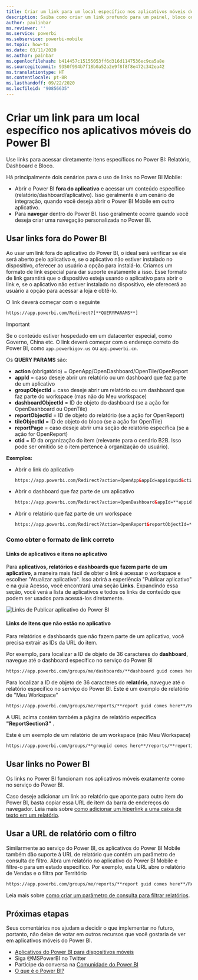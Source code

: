 ```yaml
---
title: Criar um link para um local específico nos aplicativos móveis do Power BI
description: Saiba como criar um link profundo para um painel, bloco ou relatório específico no aplicativo móvel do Power BI com um Uniform Resource Identifier (URI).
author: paulinbar
ms.reviewer: ''
ms.service: powerbi
ms.subservice: powerbi-mobile
ms.topic: how-to
ms.date: 03/11/2020
ms.author: painbar
ms.openlocfilehash: b414457c15155053ff6d316d1147536ec9ca5a8e
ms.sourcegitcommit: 9350f994b7f18b0a52a2e9f8f8f8e472c342ea42
ms.translationtype: HT
ms.contentlocale: pt-BR
ms.lasthandoff: 09/22/2020
ms.locfileid: "90856635"
---
```

# <a name="create-a-link-to-a-specific-location-in-the-power-bi-mobile-apps"></a>Criar um link para um local específico nos aplicativos móveis do Power BI
Use links para acessar diretamente itens específicos no Power BI: Relatório, Dashboard e Bloco.

Há principalmente dois cenários para o uso de links no Power BI Mobile: 

* Abrir o Power BI **fora do aplicativo** e acessar um conteúdo específico (relatório/dashboard/aplicativo). Isso geralmente é um cenário de integração, quando você deseja abrir o Power BI Mobile em outro aplicativo. 
* Para **navegar** dentro do Power BI. Isso geralmente ocorre quando você deseja criar uma navegação personalizada no Power BI.


## <a name="use-links-from-outside-of-power-bi"></a>Usar links fora do Power BI
Ao usar um link fora do aplicativo do Power BI, o ideal será verificar se ele será aberto pelo aplicativo e, se o aplicativo não estiver instalado no dispositivo, oferecer ao usuário a opção para instalá-lo. Criamos um formato de link especial para dar suporte exatamente a isso. Esse formato de link garantirá que o dispositivo esteja usando o aplicativo para abrir o link e, se o aplicativo não estiver instalado no dispositivo, ele oferecerá ao usuário a opção para acessar a loja e obtê-lo.

O link deverá começar com o seguinte  
```html
https://app.powerbi.com/Redirect?[**QUERYPARAMS**]
```

> [!IMPORTANT]
> Se o conteúdo estiver hospedado em um datacenter especial, como Governo, China etc. O link deverá começar com o endereço correto do Power BI, como `app.powerbigov.us` ou `app.powerbi.cn`.   
>


Os **QUERY PARAMS** são:
* **action** (obrigatório) = OpenApp/OpenDashboard/OpenTile/OpenReport
* **appId** = caso deseje abrir um relatório ou um dashboard que faz parte de um aplicativo 
* **groupObjectId** = caso deseje abrir um relatório ou um dashboard que faz parte do workspace (mas não do Meu workspace)
* **dashboardObjectId** = ID de objeto do dashboard (se a ação for OpenDashboard ou OpenTile)
* **reportObjectId** = ID de objeto do relatório (se a ação for OpenReport)
* **tileObjectId** = ID de objeto do bloco (se a ação for OpenTile)
* **reportPage** = caso deseje abrir uma seção de relatório específica (se a ação for OpenReport)
* **ctid** = ID da organização do item (relevante para o cenário B2B. Isso pode ser omitido se o item pertence à organização do usuário).

**Exemplos:**

* Abrir o link do aplicativo 
  ```html
  https://app.powerbi.com/Redirect?action=OpenApp&appId=appidguid&ctid=organizationid
  ```

* Abrir o dashboard que faz parte de um aplicativo 
  ```html
  https://app.powerbi.com/Redirect?action=OpenDashboard&appId=**appidguid**&dashboardObjectId=**dashboardidguid**&ctid=**organizationid**
  ```

* Abrir o relatório que faz parte de um workspace
  ```html
  https://app.powerbi.com/Redirect?Action=OpenReport&reportObjectId=**reportidguid**&groupObjectId=**groupidguid**&reportPage=**ReportSectionName**
  ```

### <a name="how-to-get-the-right-link-format"></a>Como obter o formato de link correto

#### <a name="links-of-apps-and-items-in-app"></a>Links de aplicativos e itens no aplicativo

Para **aplicativos, relatórios e dashboards que fazem parte de um aplicativo**, a maneira mais fácil de obter o link é acessar o workspace e escolher "Atualizar aplicativo". Isso abrirá a experiência "Publicar aplicativo" e na guia Acesso, você encontrará uma seção **Links**. Expandindo essa seção, você verá a lista de aplicativos e todos os links de conteúdo que podem ser usados para acessá-los diretamente.

![Links de Publicar aplicativo do Power BI ](./media/mobile-apps-links/mobile-link-copy-app-links.png)

#### <a name="links-of-items-not-in-app"></a>Links de itens que não estão no aplicativo 

Para relatórios e dashboards que não fazem parte de um aplicativo, você precisa extrair as IDs da URL do item.

Por exemplo, para localizar a ID de objeto de 36 caracteres do **dashboard**, navegue até o dashboard específico no serviço do Power BI 

```html
https://app.powerbi.com/groups/me/dashboards/**dashboard guid comes here**?ctid=**organization id comes here**`
```

Para localizar a ID de objeto de 36 caracteres do **relatório**, navegue até o relatório específico no serviço do Power BI.
Este é um exemplo de relatório de "Meu Workspace"

```html
https://app.powerbi.com/groups/me/reports/**report guid comes here**/ReportSection3?ctid=**organization id comes here**`
```
A URL acima contém também a página de relatório específica **"ReportSection3"** .

Este é um exemplo de um relatório de um workspace (não Meu Workspace)

```html
https://app.powerbi.com/groups/**groupid comes here**/reports/**reportid comes here**/ReportSection1?ctid=**organizationid comes here**
```

## <a name="use-links-inside-power-bi"></a>Usar links no Power BI

Os links no Power BI funcionam nos aplicativos móveis exatamente como no serviço do Power BI.

Caso deseje adicionar um link ao relatório que aponte para outro item do Power BI, basta copiar essa URL de item da barra de endereços do navegador. Leia mais sobre [como adicionar um hiperlink a uma caixa de texto em um relatório](../../create-reports/service-add-hyperlink-to-text-box.md).

## <a name="use-report-url-with-filter"></a>Usar a URL de relatório com o filtro
Similarmente ao serviço do Power BI, os aplicativos do Power BI Mobile também dão suporte à URL de relatório que contém um parâmetro de consulta de filtro. Abra um relatório no aplicativo do Power BI Mobile e filtre-o para um estado específico. Por exemplo, esta URL abre o relatório de Vendas e o filtra por Território

```html
https://app.powerbi.com/groups/me/reports/**report guid comes here**/ReportSection3?ctid=**organization id comes here**&filter=Store/Territory eq 'NC'
```

Leia mais sobre [como criar um parâmetro de consulta para filtrar relatórios](../../collaborate-share/service-url-filters.md).

## <a name="next-steps"></a>Próximas etapas
Seus comentários nos ajudam a decidir o que implementar no futuro, portanto, não deixe de votar em outros recursos que você gostaria de ver em aplicativos móveis do Power BI. 

* [Aplicativos do Power BI para dispositivos móveis](mobile-apps-for-mobile-devices.md)
* Siga @MSPowerBI no Twitter
* Participe da conversa na [Comunidade do Power BI](https://community.powerbi.com/)
* [O que é o Power BI?](../../fundamentals/power-bi-overview.md)